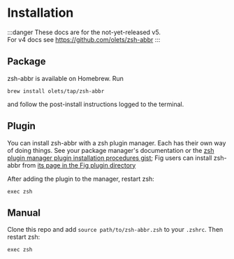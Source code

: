 # Installation

:::danger
These docs are for the not-yet-released v5.  
For v4 docs see <https://github.com/olets/zsh-abbr>
:::

## Package

zsh-abbr is available on Homebrew. Run

```shell:no-line-numbers
brew install olets/tap/zsh-abbr
```

and follow the post-install instructions logged to the terminal.

## Plugin

You can install zsh-abbr with a zsh plugin manager. Each has their own way of doing things. See your package manager's documentation or the [zsh plugin manager plugin installation procedures gist](https://gist.github.com/olets/06009589d7887617e061481e22cf5a4a); Fig users can install zsh-abbr from [its page in the Fig plugin directory](https://fig.io/plugins/other/zsh-abbr_olets)

After adding the plugin to the manager, restart zsh:

```shell:no-line-numbers
exec zsh
```

## Manual

Clone this repo and add `source path/to/zsh-abbr.zsh` to your `.zshrc`. Then restart zsh:

```shell:no-line-numbers
exec zsh
```
